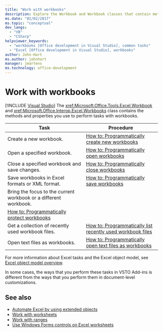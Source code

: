 ```yaml
---
title: "Work with workbooks"
description: Explore the Workbook and Workbook classes that contain methods and properties you can use to perform tasks with Microsoft Office Excel workbooks.
ms.date: "02/02/2017"
ms.topic: "conceptual"
dev_langs:
  - "VB"
  - "CSharp"
helpviewer_keywords:
  - "workbooks [Office development in Visual Studio], common tasks"
  - "Excel [Office development in Visual Studio], workbooks"
author: John-Hart
ms.author: johnhart
manager: jmartens
ms.technology: office-development
---
```

# Work with workbooks

 [!INCLUDE [Visual Studio](~/includes/applies-to-version/vs-windows-only.md)]
  The <xref:Microsoft.Office.Tools.Excel.Workbook> and <xref:Microsoft.Office.Interop.Excel.Workbooks> class contains the methods and properties you use to perform tasks with workbooks.

|Task|Procedure|
|----------|---------------|
|Create a new workbook.|[How to: Programmatically create new workbooks](../vsto/how-to-programmatically-create-new-workbooks.md)|
|Open a specified workbook.|[How to: Programmatically open workbooks](../vsto/how-to-programmatically-open-workbooks.md)|
|Close a specified workbook and save changes.|[How to: Programmatically close workbooks](../vsto/how-to-programmatically-close-workbooks.md)|
|Save workbooks in Excel formats or XML format.|[How to: Programmatically save workbooks](../vsto/how-to-programmatically-save-workbooks.md)|
|Bring the focus to the current workbook or a different workbook.|
|[How to: Programmatically protect workbooks](../vsto/how-to-programmatically-protect-workbooks.md)|
|Get a collection of recently used workbook files.|[How to: Programmatically list recently used workbook files](../vsto/how-to-programmatically-list-recently-used-workbook-files.md)|
|Open text files as workbooks.|[How to: Programmatically open text files as workbooks](../vsto/how-to-programmatically-open-text-files-as-workbooks.md)|

 For more information about Excel tasks and the Excel object model, see [Excel object model overview](../vsto/excel-object-model-overview.md).

 In some cases, the ways that you perform these tasks in VSTO Add-ins is different from the ways that you perform them in document-level customizations.

## See also
- [Automate Excel by using extended objects](../vsto/automating-excel-by-using-extended-objects.md)
- [Work with worksheets](../vsto/working-with-worksheets.md)
- [Work with ranges](../vsto/working-with-ranges.md)
- [Use Windows Forms controls on Excel worksheets](../vsto/using-windows-forms-controls-on-excel-worksheets.md)
